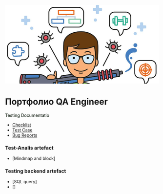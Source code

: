 ![Header](https://github.com/wren777/wren777/blob/main/assets/vj1PCIz_XG0.jpg)

# Портфолио QA Engineer 
<font color=»white»>Testing Documentatio
</font>

- [Checklist](https://github.com/wren777/CheckList)
- [Test Case](https://github.com/wren777/TestCase)
- [Bug Reports](https://github.com/wren777/BugReports)

### Test-Analis artefact
- [Mindmap and block]

### Testing backend artefact
- [SQL query]
- []
